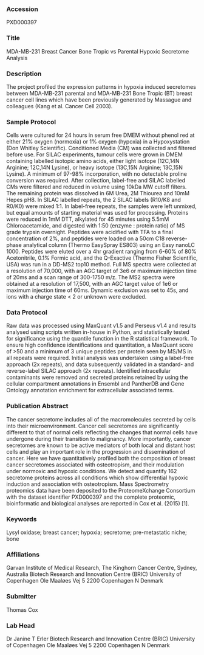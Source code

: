 ### Accession
PXD000397

### Title
MDA-MB-231 Breast Cancer Bone Tropic vs Parental Hypoxic Secretome Analysis

### Description
The project profiled the expression patterns in hypoxia induced secretomes between MDA-MB-231 parental and MDA-MB-231 Bone Tropic (BT) breast cancer cell lines which have been previously generated by Massague and colleagues (Kang et al. Cancer Cell 2003).

### Sample Protocol
Cells were cultured for 24 hours in serum free DMEM without phenol red at either 21% oxygen (normoxia) or 1% oxygen (hypoxia) in a Hypoxystation (Don Whitley Scientific). Conditioned Media (CM) was collected and filtered before use. For SILAC experiments, tumour cells were grown in DMEM containing labelled isotopic amino acids, either light isotope (12C,14N Arginine; 12C,14N Lysine), or heavy isotope (13C,15N Arginine; 13C,15N Lysine). A minimum of 97-98% incorporation, with no detectable proline conversion was required. After collection, label-free and SILAC labelled CMs were filtered and reduced in volume using 10kDa MW cutoff filters. The remaining protein was dissolved in 6M Urea, 2M Thiourea and 10mM Hepes pH8. In SILAC labelled repeats, the 2 SILAC labels (R10/K8 and R0/K0) were mixed 1:1. In label-free repeats, the samples were left unmixed, but equal amounts of starting material was used for processing. Proteins were reduced in 1mM DTT, alkylated for 45 minutes using 5.5mM Chloroacetamide, and digested with 1:50 (enzyme : protein ratio) of MS grade trypsin overnight. Peptides were acidified with TFA to a final concentration of 2%, and peptides were loaded on a 50cm C18 reverse-phase analytical column (Thermo EasySpray ES803) using an Easy nanoLC 1000. Peptides were eluted over a 4hr gradient ranging from 6-60% of 80% Acetonitrile, 0.1% Formic acid, and the Q-Exactive (Thermo Fisher Scientific, USA) was run in a DD-MS2 top10 method. Full MS spectra were collected at a resolution of 70,000, with an AGC target of 3e6 or maximum injection time of 20ms and a scan range of 300-1750 m/z. The MS2 spectra were obtained at a resolution of 17,500, with an AGC target value of 1e6 or maximum injection time of 60ms. Dynamic exclusion was set to 45s, and ions with a charge state < 2 or unknown were excluded.

### Data Protocol
Raw data was processed using MaxQuant v1.5 and Perseus v1.4 and results analysed using scripts written in-house in Python, and statistically tested for significance using the quantile function in the R statistical framework. To ensure high confidence identifications and quantitation, a MaxQuant score of >50 and a minimum of 3 unique peptides per protein seen by MS/MS in all repeats were required. Initial analysis was undertaken using a label-free approach (2x repeats), and data subsequently validated in a standard- and reverse-label SILAC approach (2x repeats). Identified intracellular contaminants were removed and secreted proteins retained by using the cellular compartment annotations in Ensembl and PantherDB and Gene Ontology annotation enrichment for extracellular associated terms.

### Publication Abstract
The cancer secretome includes all of the macromolecules secreted by cells into their microenvironment. Cancer cell secretomes are significantly different to that of normal cells reflecting the changes that normal cells have undergone during their transition to malignancy. More importantly, cancer secretomes are known to be active mediators of both local and distant host cells and play an important role in the progression and dissemination of cancer. Here we have quantitatively profiled both the composition of breast cancer secretomes associated with osteotropism, and their modulation under normoxic and hypoxic conditions. We detect and quantify 162 secretome proteins across all conditions which show differential hypoxic induction and association with osteotropism. Mass Spectrometry proteomics data have been deposited to the ProteomeXchange Consortium with the dataset identifier PXD000397 and the complete proteomic, bioinformatic and biological analyses are reported in Cox et al. (2015) [1].

### Keywords
Lysyl oxidase; breast cancer; hypoxia; secretome; pre-metastatic niche; bone

### Affiliations
Garvan Institute of Medical Research, The Kinghorn Cancer Centre, Sydney, Australia
Biotech Research and Innovation Centre (BRIC) University of Copenhagen Ole Maaløes Vej 5 2200 Copenhagen N Denmark

### Submitter
Thomas Cox

### Lab Head
Dr Janine T Erler
Biotech Research and Innovation Centre (BRIC) University of Copenhagen Ole Maaløes Vej 5 2200 Copenhagen N Denmark


